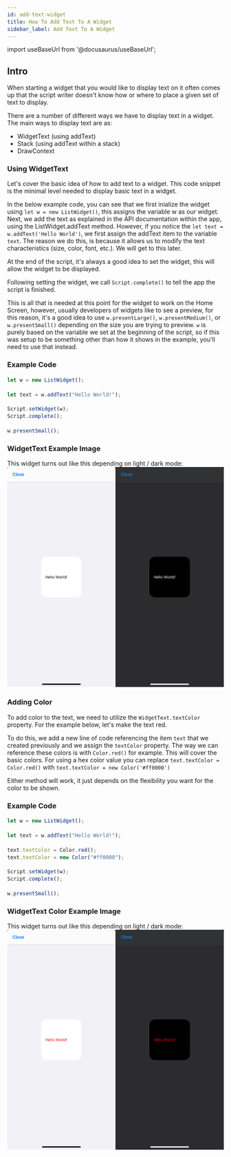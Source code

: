 ```yaml
---
id: add-text-widget
title: How To Add Text To A Widget
sidebar_label: Add Text To A Widget
---
```


import useBaseUrl from '@docusaurus/useBaseUrl';

## Intro

When starting a widget that you would like to display text on it often comes up that the script writer doesn't know how or where to place a given set of text to display.

There are a number of different ways we have to display text in a widget. The main ways to display text are as:

- WidgetText (using addText)
- Stack (using addText within a stack)
- DrawContext

### Using WidgetText

Let's cover the basic idea of how to add text to a widget. This code snippet is the minimal level needed to display basic text in a widget.

In the below example code, you can see that we first inialize the widget using `let w = new ListWidget()`, this assigns the variable w as our widget.
Next, we add the text as explained in the API documentation within the app, using the ListWidget.addText method. However, if you notice the `let text = w.addText('Hello World')`, we first assign the addText item to the variable `text`. The reason we do this, is because it allows us to modify the text characteristics (size, color, font, etc.). We will get to this later.

At the end of the script, it's always a good idea to set the widget, this will allow the widget to be displayed.

Following setting the widget, we call `Script.complete()` to tell the app the script is finished.

This is all that is needed at this point for the widget to work on the Home Screen, however, usually developers of widgets like to see a preview, for this reason, it's a good idea to use `w.presentLarge()`, `w.presentMedium()`, or `w.presentSmall()` depending on the size you are trying to preview. `w` is purely based on the variable we set at the beginning of the script, so if this was setup to be something other than how it shows in the example, you'll need to use that instead.

### Example Code

```javascript
let w = new ListWidget();

let text = w.addText("Hello World!");

Script.setWidget(w);
Script.complete();

w.presentSmall();
```

### WidgetText Example Image

This widget turns out like this depending on light / dark mode:
![addText Example1](images/AddTextExample1.PNG)

### Adding Color

To add color to the text, we need to utilize the `WidgetText.textColor` property. For the example below, let's make the text red.

To do this, we add a new line of code referencing the item `text` that we created previously and we assign the `textColor` property. The way we can reference these colors is with `Color.red()` for example. This will cover the basic colors. For using a hex color value you can replace `text.textColor = Color.red()` with `text.textColor = new Color('#ff0000')`

Either method will work, it just depends on the flexibility you want for the color to be shown.

### Example Code

```javascript
let w = new ListWidget();

let text = w.addText("Hello World!");

text.textColor = Color.red();
text.textColor = new Color("#ff0000");

Script.setWidget(w);
Script.complete();

w.presentSmall();
```

### WidgetText Color Example Image

This widget turns out like this depending on light / dark mode:
![addText Example2](images/AddTextExample2.png)
